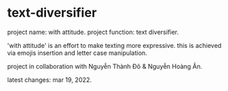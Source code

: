 # text-diversifier

project name: with attitude. 
project function: text diversifier.

'with attitude' is an effort to make texting more expressive. this is achieved via emojis insertion and letter case manipulation. 

project in collaboration with Nguyễn Thành Đô & Nguyễn Hoàng Ân.

latest changes: mar 19, 2022.
